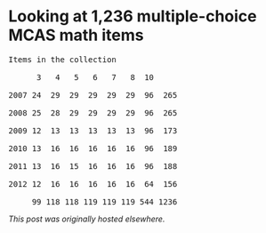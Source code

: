 # Looking at 1,236 multiple-choice MCAS math items

<pre>Items in the collection

      3   4   5   6   7   8  10     

2007 24  29  29  29  29  29  96  265

2008 25  28  29  29  29  29  96  265

2009 12  13  13  13  13  13  96  173

2010 13  16  16  16  16  16  96  189

2011 13  16  15  16  16  16  96  188

2012 12  16  16  16  16  16  64  156

     99 118 118 119 119 119 544 1236</pre>



*This post was originally hosted elsewhere.*
